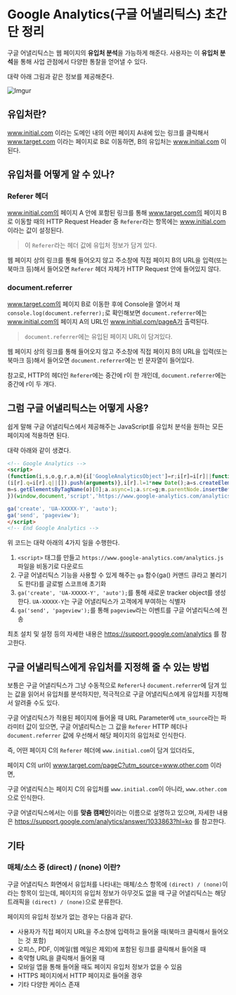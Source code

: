 # Google Analytics(구글 어낼리틱스) 초간단 정리

구글 어낼리틱스는 웹 페이지의 **유입처 분석**을 가능하게 해준다. 사용자는 이 **유입처 분석**을 통해 사업 관점에서 다양한 통찰을 얻어낼 수 있다.

대략 아래 그림과 같은 정보를 제공해준다.

![Imgur](http://i.imgur.com/9yUBfOh.png)

## 유입처란?

www.initial.com 이라는 도메인 내의 어떤 페이지 A내에 있는 링크를 클릭해서 www.target.com 이라는 페이지로 B로 이동하면, B의 유입처는 www.initial.com 이 된다.

## 유입처를 어떻게 알 수 있나?

### Referer 헤더

www.initial.com의 페이지 A 안에 포함된 링크를 통해 www.target.com의 페이지 B로 이동할 때의 HTTP Request Header 중 `Referer`라는 항목에는 www.initial.com 이라는 값이 설정된다. 

>이 `Referer`라는 헤더 값에 유입처 정보가 담겨 있다.

웹 페이지 상의 링크를 통해 들어오지 않고 주소창에 직접 페이지 B의 URL을 입력(또는 북마크 등)해서 들어오면 `Referer` 헤더 자체가 HTTP Request 안에 들어있지 않다.

### document.referrer

www.target.com의 페이지 B로 이동한 후에 Console을 열어서 채`console.log(document.referrer);`로 확인해보면 `document.referrer`에는 www.initial.com의 페이지 A의 URL인 www.initial.com/pageA가 출력된다. 

>`document.referrer`에는 유입된 페이지 URL이 담겨있다.

웹 페이지 상의 링크를 통해 들어오지 않고 주소창에 직접 페이지 B의 URL을 입력(또는 북마크 등)해서 들어오면 `document.referrer`에는 빈 문자열이 들어있다.

참고로, HTTP의 헤더인 `Referer`에는 중간에 r이 한 개인데, `document.referrer`에는 중간에 r이 두 개다.

## 그럼 구글 어낼리틱스는 어떻게 사용?

쉽게 말해 구글 어낼리틱스에서 제공해주는 JavaScript를 유입처 분석을 원하는 모든 페이지에 적용하면 된다.

대략 아래와 같이 생겼다.

```html
<!-- Google Analytics -->
<script>
(function(i,s,o,g,r,a,m){i['GoogleAnalyticsObject']=r;i[r]=i[r]||function(){
(i[r].q=i[r].q||[]).push(arguments)},i[r].l=1*new Date();a=s.createElement(o),
m=s.getElementsByTagName(o)[0];a.async=1;a.src=g;m.parentNode.insertBefore(a,m)
})(window,document,'script','https://www.google-analytics.com/analytics.js','ga');

ga('create', 'UA-XXXXX-Y', 'auto');
ga('send', 'pageview');
</script>
<!-- End Google Analytics -->
```

위 코드는 대략 아래의 4가지 일을 수행한다.

1. `<script>` 태그를 만들고 `https://www.google-analytics.com/analytics.js` 파일을 비동기로 다운로드
1. 구글 어낼리틱스 기능을 사용할 수 있게 해주는 `ga` 함수(ga() 커맨드 큐라고 불리기도 한다)를 글로벌 스코프애 초기화
1. `ga('create', 'UA-XXXXX-Y', 'auto');`를 통해 새로운 tracker object를 생성한다. `UA-XXXXX-Y`는 구글 어낼리틱스가 고객에게 부여하는 식별자
1. `ga('send', 'pageview');`를 통해 `pageview`라는 이벤트를 구글 어낼리틱스에 전송

최초 설치 및 설정 등의 자세한 내용은 https://support.google.com/analytics 를 참고한다.

## 구글 어낼리틱스에게 유입처를 지정해 줄 수 있는 방법

보틍은 구글 어낼리틱스가 그냥 수동적으로 `Referer`나 `document.referrer`에 담겨 있는 값을 읽어서 유입처를 분석하지만, 적극적으로 구글 어낼리틱스에게 유입처를 지정해서 알려줄 수도 있다.

구글 어낼리틱스가 적용된 페이지에 들어올 때 URL Parameter에 `utm_source`라는 파라미터 값이 있으면, 구글 어낼리틱스는 그 값을 `Referer` HTTP 헤더나 `document.referrer` 값에 우선해서 해당 페이지의 유입처로 인식한다.

즉, 어떤 페이지 C의 `Referer` 헤더에 `www.initial.com`이 담겨 있더라도, 

페이지 C의 url이 www.target.com/pageC?utm_source=www.other.com 이라면,

구글 어낼리틱스는 페이지 C의 유입처를 `www.initial.com`이 아니라, `www.other.com`으로 인식한다.

구글 어낼리틱스에서는 이를 **맞춤 캠페인**이라는 이름으로 설명하고 있으며, 자세한 내용은 https://support.google.com/analytics/answer/1033863?hl=ko 를 참고한다.

## 기타

### 매체/소스 중 (direct) / (none) 이란?

구글 어낼리틱스 화면에서 유입처를 나타내는 매체/소스 항목에 `(direct) / (none)`이라는 항목이 있는데, 
페이지의 유입처 정보가 아무것도 없을 때 구글 어낼리틱스는 해당 트래픽을 `(direct) / (none)`으로 분류한다.

페이지의 유입처 정보가 없는 경우는 다음과 같다.

- 사용자가 직접 페이지 URL을 주소창에 입력하고 들어올 때(북마크 클릭해서 들어오는 것 포함)
- 오피스, PDF, 이메일(웹 메일은 제외)에 포함된 링크를 클릭해서 들어올 때
- 축약형 URL을 클릭해서 들어올 때
- 모바일 앱을 통해 들어올 때도 페이지 유입처 정보가 없을 수 있음
- HTTPS 페이지에서 HTTP 페이지로 들어올 경우
- 기타 다양한 케이스 존재
